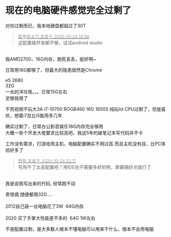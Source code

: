 # 现在的电脑硬件感觉完全过剩了


对你过剩而已，我本地硬盘都超过了30T

<div class="quote"><blockquote><font size="2"><a href="https://www.hostloc.com/forum.php?mod=redirect&amp;goto=findpost&amp;pid=9345971&amp;ptid=757966" target="_blank"><font color="#999999">醉里耍大刀 发表于 2020-10-24 14:58</font></a></font><br />
这配置搞开发都不够，试试android studio</blockquote></div><br />
我AMD2700，16G内存，跑死丢丢，挺好啊~

日常用16G都够了，但最大的隐患居然是Chrome

e5 2680<br />
32G<br />
一水的洋垃圾。。。日常15G左右 <br />
足够我用了<img src="static/image/smiley/default/lol.gif" smilieid="12" border="0" alt="" /><img id="aimg_O92Q3" onclick="zoom(this, this.src, 0, 0, 0)" class="zoom" src="https://cdn.jsdelivr.net/gh/hishis/forum-master/public/images/patch.gif" onmouseover="img_onmouseoverfunc(this)" onload="thumbImg(this)" border="0" alt="" />

不剪视频不玩大3A i7-10700 ROGB460 16G 1650S 纯玩lol CPU过剩了，但是喜欢，想着i7总比i5能用多几年

确实过剩了，日常办公影音娱乐16G内存完全够用<br />
大概一些个开发大佬要求比较高吧，我这5年的破笔记本写代码并不卡

工作没有需求，打游戏用主机，电脑配置确实不用过高<img src="static/image/smiley/default/lol.gif" smilieid="12" border="0" alt="" /> 而且主机没有挂，比PC体验好多了<img src="static/image/smiley/default/lol.gif" smilieid="12" border="0" alt="" /><img id="aimg_Jj9Oo" onclick="zoom(this, this.src, 0, 0, 0)" class="zoom" src="https://cdn.jsdelivr.net/gh/hishis/forum-master/public/images/patch.gif" onmouseover="img_onmouseoverfunc(this)" onload="thumbImg(this)" border="0" alt="" />

<div class="quote"><blockquote><font size="2"><a href="https://www.hostloc.com/forum.php?mod=redirect&amp;goto=findpost&amp;pid=9347953&amp;ptid=757966" target="_blank"><font color="#999999">野熊 发表于 2020-10-24 22:11</font></a></font><br />
写用不了太高配置吧？用IDE也不需要多好的啊，屏幕搞好点就行了</blockquote></div><br />
我是说我写出来的代码, 经常跑不动&nbsp;&nbsp;<img src="static/image/smiley/default/lol.gif" smilieid="12" border="0" alt="" />

奇怪偶 随便都用32G....<br />
<br />
2012自己装一台电脑花了3W&nbsp;&nbsp;64G内存<br />
<br />
2020 买了手掌大性能差不多的&nbsp;&nbsp;64G 1W左右

不是配置过剩，是大多数人根本不懂电脑可以用来干什么，根本不会用电脑<img id="aimg_aXbka" onclick="zoom(this, this.src, 0, 0, 0)" class="zoom" src="https://cdn.jsdelivr.net/gh/hishis/forum-master/public/images/patch.gif" onmouseover="img_onmouseoverfunc(this)" onload="thumbImg(this)" border="0" alt="" />
